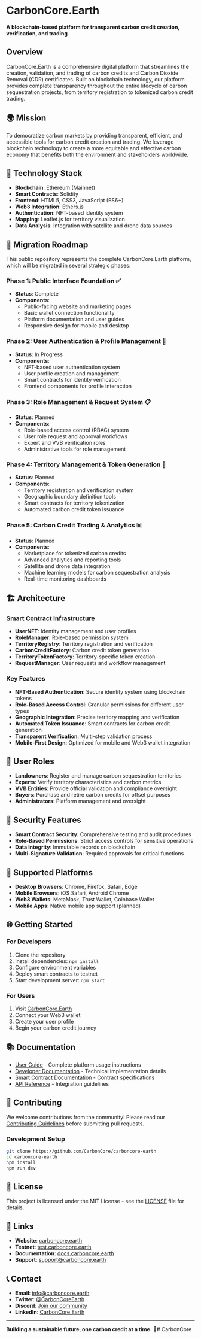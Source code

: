# CarbonCore.Earth

**A blockchain-based platform for transparent carbon credit creation, verification, and trading**

## Overview

CarbonCore.Earth is a comprehensive digital platform that streamlines the creation, validation, and trading of carbon credits and Carbon Dioxide Removal (CDR) certificates. Built on blockchain technology, our platform provides complete transparency throughout the entire lifecycle of carbon sequestration projects, from territory registration to tokenized carbon credit trading.

## 🌍 Mission

To democratize carbon markets by providing transparent, efficient, and accessible tools for carbon credit creation and trading. We leverage blockchain technology to create a more equitable and effective carbon economy that benefits both the environment and stakeholders worldwide.

## 🔧 Technology Stack

- **Blockchain**: Ethereum (Mainnet)
- **Smart Contracts**: Solidity
- **Frontend**: HTML5, CSS3, JavaScript (ES6+)
- **Web3 Integration**: Ethers.js
- **Authentication**: NFT-based identity system
- **Mapping**: Leaflet.js for territory visualization
- **Data Analysis**: Integration with satellite and drone data sources

## 🚀 Migration Roadmap

This public repository represents the complete CarbonCore.Earth platform, which will be migrated in several strategic phases:

### Phase 1: Public Interface Foundation ✅
- **Status**: Complete
- **Components**: 
  - Public-facing website and marketing pages
  - Basic wallet connection functionality
  - Platform documentation and user guides
  - Responsive design for mobile and desktop

### Phase 2: User Authentication & Profile Management 🔄
- **Status**: In Progress
- **Components**:
  - NFT-based user authentication system
  - User profile creation and management
  - Smart contracts for identity verification
  - Frontend components for profile interaction

### Phase 3: Role Management & Request System 📋
- **Status**: Planned
- **Components**:
  - Role-based access control (RBAC) system
  - User role request and approval workflows
  - Expert and VVB verification roles
  - Administrative tools for role management

### Phase 4: Territory Management & Token Generation 🌲
- **Status**: Planned
- **Components**:
  - Territory registration and verification system
  - Geographic boundary definition tools
  - Smart contracts for territory tokenization
  - Automated carbon credit token issuance

### Phase 5: Carbon Credit Trading & Analytics 📊
- **Status**: Planned
- **Components**:
  - Marketplace for tokenized carbon credits
  - Advanced analytics and reporting tools
  - Satellite and drone data integration
  - Machine learning models for carbon sequestration analysis
  - Real-time monitoring dashboards

## 🏗️ Architecture

### Smart Contract Infrastructure
- **UserNFT**: Identity management and user profiles
- **RoleManager**: Role-based permission system
- **TerritoryRegistry**: Territory registration and verification
- **CarbonCreditFactory**: Carbon credit token generation
- **TerritoryTokenFactory**: Territory-specific token creation
- **RequestManager**: User requests and workflow management

### Key Features
- **NFT-Based Authentication**: Secure identity system using blockchain tokens
- **Role-Based Access Control**: Granular permissions for different user types
- **Geographic Integration**: Precise territory mapping and verification
- **Automated Token Issuance**: Smart contracts for carbon credit generation
- **Transparent Verification**: Multi-step validation process
- **Mobile-First Design**: Optimized for mobile and Web3 wallet integration

## 👥 User Roles

- **Landowners**: Register and manage carbon sequestration territories
- **Experts**: Verify territory characteristics and carbon metrics
- **VVB Entities**: Provide official validation and compliance oversight
- **Buyers**: Purchase and retire carbon credits for offset purposes
- **Administrators**: Platform management and oversight

## 🔐 Security Features

- **Smart Contract Security**: Comprehensive testing and audit procedures
- **Role-Based Permissions**: Strict access controls for sensitive operations
- **Data Integrity**: Immutable records on blockchain
- **Multi-Signature Validation**: Required approvals for critical functions

## 📱 Supported Platforms

- **Desktop Browsers**: Chrome, Firefox, Safari, Edge
- **Mobile Browsers**: iOS Safari, Android Chrome
- **Web3 Wallets**: MetaMask, Trust Wallet, Coinbase Wallet
- **Mobile Apps**: Native mobile app support (planned)

## 🌐 Getting Started

### For Developers
1. Clone the repository
2. Install dependencies: `npm install`
3. Configure environment variables
4. Deploy smart contracts to testnet
5. Start development server: `npm start`

### For Users
1. Visit [CarbonCore.Earth](https://carboncore.earth)
2. Connect your Web3 wallet
3. Create your user profile
4. Begin your carbon credit journey

## 📚 Documentation

- [User Guide](docs/user-guide.md) - Complete platform usage instructions
- [Developer Documentation](docs/developer-guide.md) - Technical implementation details
- [Smart Contract Documentation](docs/smart-contracts.md) - Contract specifications
- [API Reference](docs/api-reference.md) - Integration guidelines

## 🤝 Contributing

We welcome contributions from the community! Please read our [Contributing Guidelines](CONTRIBUTING.md) before submitting pull requests.

### Development Setup
```bash
git clone https://github.com/CarbonCore/carboncore-earth
cd carboncore-earth
npm install
npm run dev
```

## 📄 License

This project is licensed under the MIT License - see the [LICENSE](LICENSE) file for details.

## 🔗 Links

- **Website**: [carboncore.earth](https://carboncore.earth)
- **Testnet**: [test.carboncore.earth](https://test.carboncore.earth)
- **Documentation**: [docs.carboncore.earth](https://docs.carboncore.earth)
- **Support**: [support@carboncore.earth](mailto:support@carboncore.earth)

## 📞 Contact

- **Email**: info@carboncore.earth
- **Twitter**: [@CarbonCoreEarth](https://twitter.com/CarbonCoreEarth)
- **Discord**: [Join our community](https://discord.gg/carboncore)
- **LinkedIn**: [CarbonCore.Earth](https://linkedin.com/company/carboncore-earth)

---

**Building a sustainable future, one carbon credit at a time.** 🌱#   C a r b o n C o r e  
 